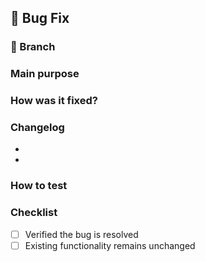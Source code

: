 ## 🐞 Bug Fix

### 🔀 Branch

<!-- branch name -->

### Main purpose

<!-- Main purpose of this pull request -->

### How was it fixed?

<!-- Briefly explain what you changed to fix the issue -->

###  Changelog  
<!-- List the changes made in this PR -->
- <!-- e.g., Created new endpoint controller to create users -->
- <!-- e.g., Updated CreateAccountUseCase -->

### How to test
<!-- Tell the reviewer what to do to replicate the bug -->

### Checklist

- [ ] Verified the bug is resolved
- [ ] Existing functionality remains unchanged
